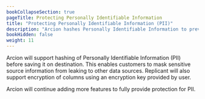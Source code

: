```yaml
---
bookCollapseSection: true
pageTitle: Protecting Personally Identifiable Information
title: "Protecting Personally Identifiable Information (PII)"
description: "Arcion hashes Personally Identifiable Information to prevent sensitive information leaks. Additionally, Arcion can encrypt columns with user-supplied keys."
bookHidden: false
weight: 11
---
```


Arcion will support hashing of Personally Identifiable Information (PII) before saving it on destination. This enables customers to mask sensitive source information from leaking to other data sources. Replicant will also support encryption of columns using an encryption key provided by user.

Arcion will continue adding more features to fully provide protection for PII.